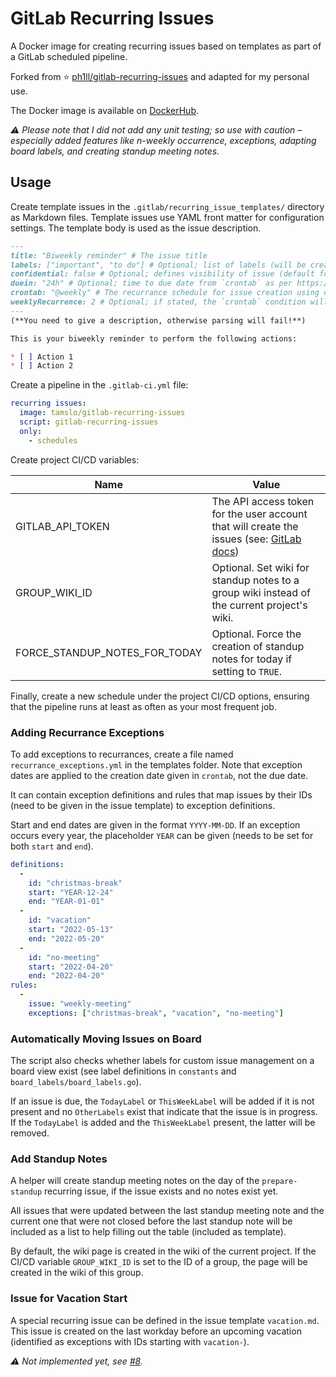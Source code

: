 # GitLab Recurring Issues

A Docker image for creating recurring issues based on templates as part of a
GitLab scheduled pipeline.

Forked from ⭐
[ph1ll/gitlab-recurring-issues](https://github.com/ph1ll/gitlab-recurring-issues)
and adapted for my personal use.

The Docker image is available on
[DockerHub](https://hub.docker.com/repository/docker/tamslo/gitlab-issue-automation).

_⚠️ Please note that I did not add any unit testing; so use with caution –_
_especially added features like n-weekly occurrence, exceptions, adapting board_
_labels, and creating standup meeting notes._

## Usage

Create template issues in the `.gitlab/recurring_issue_templates/` directory as
Markdown files.
Template issues use YAML front matter for configuration settings.
The template body is used as the issue description.

```markdown
---
title: "Biweekly reminder" # The issue title
labels: ["important", "to do"] # Optional; list of labels (will be created if not present)
confidential: false # Optional; defines visibility of issue (default for bool in Go is false)
duein: "24h" # Optional; time to due date from `crontab` as per https://pkg.go.dev/time?tab=doc#ParseDuration (e.g "30m", "1h")
crontab: "@weekly" # The recurrance schedule for issue creation using crontab syntax
weeklyRecurrence: 2 # Optional; if stated, the `crontab` condition will only be applied to every n-th week, based on titles of present issues
---
(**You need to give a description, otherwise parsing will fail!**)

This is your biweekly reminder to perform the following actions:

* [ ] Action 1
* [ ] Action 2
```

Create a pipeline in the `.gitlab-ci.yml` file:

```yaml
recurring issues:
  image: tamslo/gitlab-recurring-issues
  script: gitlab-recurring-issues
  only: 
    - schedules
```

Create project CI/CD variables:

| Name | Value |
| ---- | ----- |
| GITLAB_API_TOKEN | The API access token for the user account that will create the issues (see: [GitLab docs](https://docs.gitlab.com/ce/user/profile/personal_access_tokens.html)) |
| GROUP_WIKI_ID | Optional. Set wiki for standup notes to a group wiki instead of the current project's wiki. |
| FORCE_STANDUP_NOTES_FOR_TODAY | Optional. Force the creation of standup notes for today if setting to `TRUE`. |

Finally, create a new schedule under the project CI/CD options, ensuring that
the pipeline runs at least as often as your most frequent job.

### Adding Recurrance Exceptions

To add exceptions to recurrances, create a file named
`recurrance_exceptions.yml` in the templates folder.
Note that exception dates are applied to the creation date given in `crontab`,
not the due date.

It can contain exception definitions and rules that map issues by their IDs
(need to be given in the issue template) to exception definitions.

Start and end dates are given in the format `YYYY-MM-DD`.
If an exception occurs every year, the placeholder `YEAR` can be given (needs to
be set for both `start` and `end`).

```yaml
definitions:
  -
    id: "christmas-break"
    start: "YEAR-12-24"
    end: "YEAR-01-01"
  -
    id: "vacation"
    start: "2022-05-13"
    end: "2022-05-20"
  -
    id: "no-meeting"
    start: "2022-04-20"
    end: "2022-04-20"
rules:
  -
    issue: "weekly-meeting"
    exceptions: ["christmas-break", "vacation", "no-meeting"]
```

### Automatically Moving Issues on Board

The script also checks whether labels for custom issue management on a board
view exist (see label definitions in `constants` and
`board_labels/board_labels.go`).

If an issue is due, the `TodayLabel` or `ThisWeekLabel` will be added if it is
not present and no `OtherLabels` exist that indicate that the issue is in
progress.
If the `TodayLabel` is added and the `ThisWeekLabel` present, the latter will be
removed.

### Add Standup Notes

A helper will create standup meeting notes on the day of the `prepare-standup`
recurring issue, if the issue exists and no notes exist yet.

All issues that were updated between the last standup meeting note and the
current one that were not closed before the last standup note will be included
as a list to help filling out the table (included as template).

By default, the wiki page is created in the wiki of the current project.
If the CI/CD variable `GROUP_WIKI_ID` is set to the ID of a group, the page will
be created in the wiki of this group.

### Issue for Vacation Start

A special recurring issue can be defined in the issue template `vacation.md`.
This issue is created on the last workday before an upcoming vacation
(identified as exceptions with IDs starting with `vacation-`).

_⚠️ Not implemented yet, see_
_[#8](https://github.com/tamslo/gitlab-issue-automation/issues/8)._
